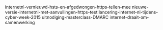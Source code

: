 internetnl-vernieuwd-hsts-en-afgedwongen-https-tellen-mee
nieuwe-versie-internetnl-met-aanvullingen-https-test
lancering-internet-nl-tijdens-cyber-week-2015
uitnodiging-masterclass-DMARC
internet-draait-om-samenwerking
